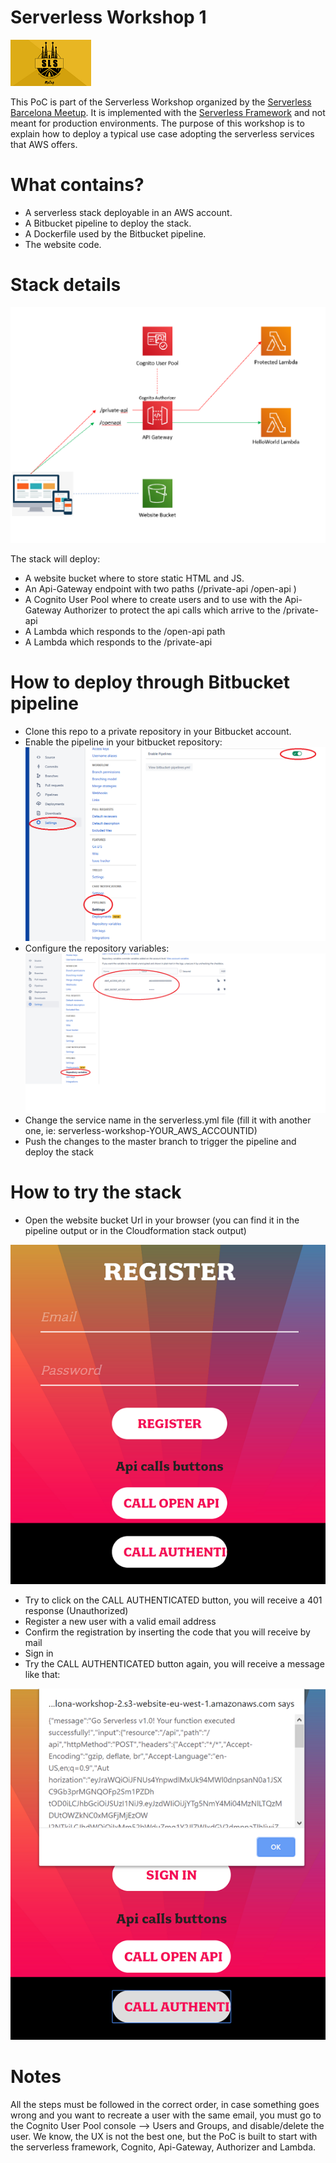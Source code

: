 # Serverless Workshop 1

[![Serverless Barcelona Meetup](images/serverless-barcelona-meetup-logo.png)](https://www.meetup.com/it-IT/Serverless-Barcelona/)

This PoC is part of the Serverless Workshop organized by the [Serverless Barcelona Meetup][meetup]. 
It is implemented with the [Serverless Framework][serverless] and not meant for production environments.
The purpose of this workshop is to explain how to deploy a typical use case adopting the serverless services that AWS offers. 

# What contains?

  - A serverless stack deployable in an AWS account.
  - A Bitbucket pipeline to deploy the stack.
  - A Dockerfile used by the Bitbucket pipeline.
  - The website code.


# Stack details

![Workshop](images/workshop1.png)

The stack will deploy:

- A website bucket where to store static HTML and JS.
- An Api-Gateway endpoint with two paths (/private-api /open-api )
- A Cognito User Pool where to create users and to use with the Api-Gateway Authorizer to protect the api calls which arrive to the /private-api
- A Lambda which responds to the /open-api path
- A Lambda which responds to the /private-api

# How to deploy through Bitbucket pipeline

- Clone this repo to a private repository in your Bitbucket account.
- Enable the pipeline in your bitbucket repository:
![Bitbucket](images/bitbucket-pipeline.png)
- Configure the repository variables:
![Bitbucket](images/bitbucket-variables.png)
- Change the service name in the serverless.yml file (fill it with another one, ie: serverless-workshop-YOUR_AWS_ACCOUNTID)
- Push the changes to the master branch to trigger the pipeline and deploy the stack

# How to try the stack

- Open the website bucket Url in your browser (you can find it in the pipeline output or in the Cloudformation stack output)

![Bitbucket](images/register.png)
- Try to click on the CALL AUTHENTICATED button, you will receive a 401 response (Unauthorized)
- Register a new user with a valid email address
- Confirm the registration by inserting the code that you will receive by mail
- Sign in
- Try the CALL AUTHENTICATED button again, you will receive a message like that:

![Bitbucket](images/authenticated.png)

# Notes
All the steps must be followed in the correct order, in case something goes wrong and you want to recreate a user with the same email, you must go to the Cognito User Pool console --> Users and Groups, and disable/delete the user.
We know, the UX is not the best one, but the PoC is built to start with the serverless framework, Cognito, Api-Gateway, Authorizer and Lambda.



[//]: # (These are reference links used in the body of this note and get stripped out when the markdown processor does its job. There is no need to format nicely because it shouldn't be seen. Thanks SO - http://stackoverflow.com/questions/4823468/store-comments-in-markdown-syntax)

 [meetup]: <https://www.meetup.com/it-IT/Serverless-Barcelona/>
 [serverless]: <https://serverless.com/>